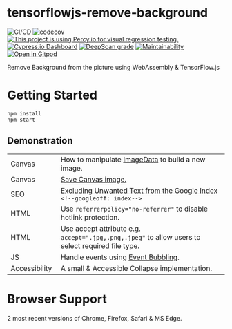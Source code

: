 # tensorflowjs-remove-background
![CI/CD](https://github.com/poly-glot/tensorflowjs-remove-background/workflows/CI/CD/badge.svg)
[![codecov](https://codecov.io/gh/poly-glot/tensorflowjs-remove-background/branch/master/graph/badge.svg)](https://codecov.io/gh/poly-glot/tensorflowjs-remove-background)
[![This project is using Percy.io for visual regression testing.](https://percy.io/static/images/percy-badge.svg)](https://percy.io/328a6753/tensorflowjs-remove-background)
[![Cypress.io Dashboard](https://img.shields.io/badge/cypress-dashboard-brightgreen.svg)](https://dashboard.cypress.io/projects/jp2thc/runs)
[![DeepScan grade](https://deepscan.io/api/teams/8408/projects/10623/branches/149386/badge/grade.svg)](https://deepscan.io/dashboard#view=project&tid=8408&pid=10623&bid=149386)
[![Maintainability](https://api.codeclimate.com/v1/badges/e9ab18c4667689e347de/maintainability)](https://codeclimate.com/github/poly-glot/tensorflowjs-remove-background/maintainability)
[![Open in Gitpod](https://gitpod.io/button/open-in-gitpod.svg)](https://gitpod.io/#https://github.com/poly-glot/tensorflowjs-remove-background)

Remove Background from the picture using WebAssembly & TensorFlow.js

# Getting Started
```
npm install
npm start
```

## Demonstration
<table width="100%">
    <tr>
        <td width="100">Canvas</td>
        <td>How to manipulate <a href="https://developer.mozilla.org/en-US/docs/Web/API/ImageData" target="_blank">ImageData</a> to build a new image.</td>
    </tr>
    <tr>
        <td width="100">Canvas</td>
        <td><a href="https://github.com/poly-glot/tensorflowjs-remove-background/blob/00b6333c660ea1ecf7d1562dae56b68eea137041/src/component/output/events.js#L42" target="_blank">Save Canvas image.</a></td>
    </tr>
    <tr>
        <td width="100">SEO</td>
        <td><a href="https://support.google.com/gsa/answer/6329153?hl=en#82542">Excluding Unwanted Text from the Google Index</a> <code>&lt;!--googleoff: index--&gt;</code></td>
    </tr>
    <tr>
        <td width="100">HTML</td>
        <td>Use <code>referrerpolicy="no-referrer"</code> to disable hotlink protection.</td>
    </tr>
    <tr>
        <td width="100">HTML</td>
        <td>Use accept attribute e.g. <code>accept=".jpg,.png,.jpeg"</code> to allow users to select required file type.</td>
    </tr>
    <tr>
        <td width="100">JS</td>
        <td>Handle events using <a href="https://javascript.info/bubbling-and-capturing">Event Bubbling</a>.</td>
    </tr>
    <tr>
        <td width="100">Accessibility</td>
        <td>A small &amp; Accessible Collapse implementation.</td>
    </tr>
</table>

# Browser Support
2 most recent versions of Chrome, Firefox, Safari & MS Edge.
